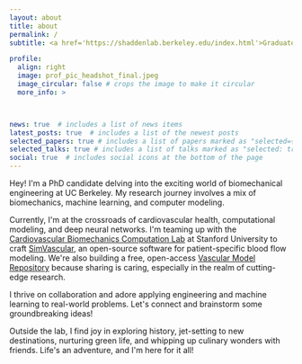 ```yaml
---
layout: about
title: about
permalink: /
subtitle: <a href='https://shaddenlab.berkeley.edu/index.html'>Graduate Student Researcher</a> at University of California, Berkeley under supervision of <a href='https://me.berkeley.edu/people/shawn-shadden/'>Prof. Shawn Shadden</a>

profile:
  align: right
  image: prof_pic_headshot_final.jpeg
  image_circular: false # crops the image to make it circular
  more_info: >



news: true  # includes a list of news items
latest_posts: true  # includes a list of the newest posts
selected_papers: true # includes a list of papers marked as "selected={true}"
selected_talks: true # includes a list of talks marked as "selected: true"
social: true  # includes social icons at the bottom of the page
---
```



Hey! I'm a PhD candidate delving into the exciting world of biomechanical engineering at UC Berkeley. My research journey involves a mix of biomechanics, machine learning, and computer modeling.

Currently, I'm at the crossroads of cardiovascular health, computational modeling, and deep neural networks. I'm teaming up with the <a href='https://cbcl.stanford.edu'>Cardiovascular Biomechanics Computation Lab</a> at Stanford University to craft <a href='https://simvascular.github.io'>SimVascular</a>, an open-source software for patient-specific blood flow modeling. We're also building a free, open-access <a href='https://www.vascularmodel.com'>Vascular Model Repository</a> because sharing is caring, especially in the realm of cutting-edge research.

I thrive on collaboration and adore applying engineering and machine learning to real-world problems. Let's connect and brainstorm some groundbreaking ideas!

Outside the lab, I find joy in exploring history, jet-setting to new destinations, nurturing green life, and whipping up culinary wonders with friends. Life's an adventure, and I'm here for it all!